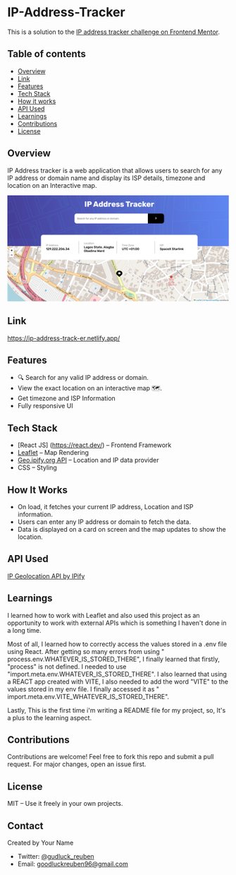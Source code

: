 # IP-Address-Tracker

This is a solution to the [IP address tracker challenge on Frontend Mentor](https://www.frontendmentor.io/challenges/ip-address-tracker-I8-0yYAH0).

## Table of contents

- [Overview](#overview)
- [Link](#link)
- [Features](#features)
- [Tech Stack](#tech-stack)
- [How it works](#how-it-works)
- [API Used](#api-used)
- [Learnings](#learnings)
- [Contributions](#contributions)
- [License](#licenses)

## Overview

IP Address tracker is a web application that allows users to search for any IP address or domain name and display its ISP details, timezone and location on an Interactive map.

![App ScreenShot](./public/IP-address-tracker-screen-shot.PNG)

## Link

https://ip-address-track-er.netlify.app/

## Features

- 🔍 Search for any valid IP address or domain.
- View the exact location on an interactive map 🗺.
- Get timezone and ISP Information
- Fully responsive UI

## Tech Stack

- [React JS] (https://react.dev/) – Frontend Framework
- [Leaflet](https://leafletjs.com/) – Map Rendering
- [Geo.ipify.org API](https://geo.ipify.org/) – Location and IP data provider
- CSS – Styling

## How It Works

- On load, it fetches your current IP address, Location and ISP information.
- Users can enter any IP address or domain to fetch the data.
- Data is displayed on a card on screen and the map updates to show the location.

## API Used

[IP Geolocation API by IPify](https://geo.ipify.org/)

## Learnings

I learned how to work with Leaflet and also used this project as an opportunity to work with external APIs which is something I haven't done in a long time.

Most of all, I learned how to correctly access the values stored in a .env file using React. After getting so many errors from using " process.env.WHATEVER_IS_STORED_THERE", I finally learned that firstly, "process" is not defined. I needed to use "import.meta.env.WHATEVER_IS_STORED_THERE". I also learned that using a REACT app created with VITE, I also needed to add the word "VITE" to the values stored in my env file. I finally accessed it as " import.meta.env.VITE_WHATEVER_IS_STORED_THERE".

Lastly, This is the first time i'm writing a README file for my project, so, It's a plus to the learning aspect.

## Contributions

Contributions are welcome!
Feel free to fork this repo and submit a pull request. For major changes, open an issue first.

## License

MIT – Use it freely in your own projects.

## Contact

Created by Your Name

- Twitter: [@gudluck_reuben](https://twitter.com/intent/follow?screen_name=gudluck_reuben)
- Email: goodluckreuben96@gmail.com
